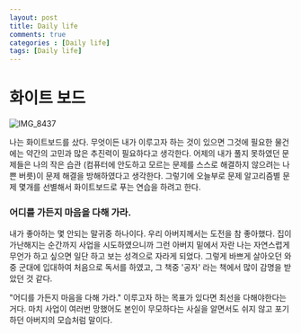 ```yaml
---
layout: post
title: Daily life
comments: true
categories : [Daily life]
tags: [Daily life]
---
```


# 화이트 보드

![IMG_8437](https://user-images.githubusercontent.com/75519839/173072075-82410cc7-2aec-44b1-ac16-bc3437bc46ae.jpg)

나는 화이트보드를 샀다.
무엇이든 내가 이루고자 하는 것이 있으면 그것에 필요한 물건에는 약간의 고민과 많은 추진력이 필요하다고 생각한다.
어제의 내가 풀지 못하였던 문제들은 나의 작은 습관 (컴퓨터에 안도하고 모르는 문제를 스스로 해결하지 않으려는 나쁜 버릇)이 문제 해결을 방해하였다고 생각한다.
그렇기에 오늘부로 문제 알고리즘별 문제 몇개를 선별해서 화이트보드로 푸는 연습을 하려고 한다.

### 어디를 가든지 마음을 다해 가라.

내가 좋아하는 몇 안되는 말귀중 하나이다. 우리 아버지께서는 도전을 참 좋아했다.
집이 가난해지는 순간까지 사업을 시도하였으니까 그런 아버지 밑에서 자란 나는 자연스럽게 무언가 하고 싶으면 일단 하고 보는 성격으로 자라게 되었다.
그렇게 바쁘게 살아오던 와중 군대에 입대하여 처음으로 독서를 하였고, 그 책중 '공자' 라는 책에서 많이 감명을 받았던 것 같다.

"어디를 가든지 마음을 다해 가라." 이루고자 하는 목표가 있다면 최선을 다해야한다는 거다. 마치 사업이 여러번 망했어도 본인이 무모하다는 사실을 알면서도 쉬지 않고 포기하던 아버지의 모습처럼 말이다.